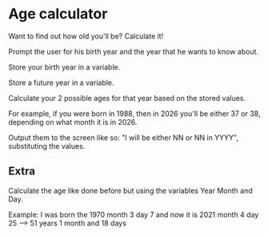# Age calculator

Want to find out how old you'll be? Calculate it!

Prompt the user for his birth year and the year that he wants to know about.

Store your birth year in a variable.

Store a future year in a variable.

Calculate your 2 possible ages for that year based on the stored values.

For example, if you were born in 1988, then in 2026 you'll be either 37 or 38, depending on what month it is in 2026.

Output them to the screen like so: "I will be either NN or NN in YYYY", substituting the values.

## Extra

Calculate the age like done before but using the variables Year Month and Day.

Example: I was born the 1970 month 3 day 7 and now it is 2021 month 4 day 25 --> 51 years 1 month and 18 days
